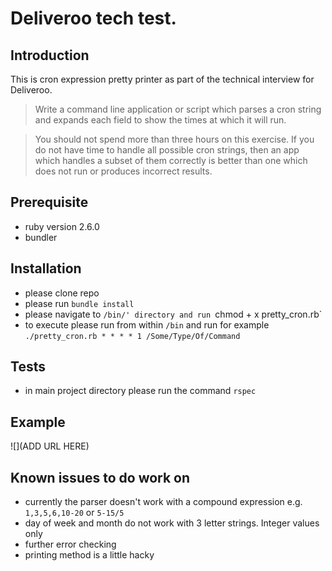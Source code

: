 # Deliveroo tech test.

## Introduction
This is cron expression pretty printer as part of the technical interview for Deliveroo.

> Write a command line application or script which parses a cron string and expands each field to show the times at which it will run.

>You should not spend more than three hours on this exercise. If you do not have time to handle all possible cron strings, then an app which handles a subset of them correctly is better than one which does not run or produces incorrect results.

## Prerequisite
* ruby version 2.6.0
* bundler

## Installation
* please clone repo
* please run `bundle install`
* please navigate to `/bin/' directory and run `chmod + x pretty_cron.rb`
* to execute please run from within `/bin` and run for example `./pretty_cron.rb * * * * 1 /Some/Type/Of/Command`

## Tests
* in main project directory please run the command `rspec`

## Example
![](ADD URL HERE)

## Known issues to do work on
* currently the parser doesn't work with a compound expression e.g. `1,3,5,6,10-20`  or  `5-15/5`
* day of week and month do not work with 3 letter strings. Integer values only
* further error checking
* printing method is a little hacky